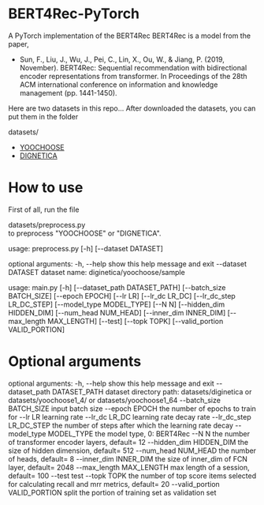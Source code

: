 # BERT4Rec-PyTorch
A PyTorch implementation of the BERT4Rec
BERT4Rec is a model from the paper, 
* Sun, F., Liu, J., Wu, J., Pei, C., Lin, X., Ou, W., & Jiang, P. (2019, November). BERT4Rec: Sequential recommendation with bidirectional encoder representations from transformer. In Proceedings of the 28th ACM international conference on information and knowledge management (pp. 1441-1450).

Here are two datasets in this repo... After downloaded the datasets, you can put them in the folder <div class="boxBorder">datasets/</div>

* [YOOCHOOSE](https://www.kaggle.com/chadgostopp/recsys-challenge-2015)
* [DIGNETICA](https://competitions.codalab.org/competitions/11161)

# How to use
First of all, run the file <div class="boxBorder">datasets/preprocess.py</div> to preprocess "YOOCHOOSE" or "DIGNETICA".

<div class="boxBorder">
usage: preprocess.py [-h] [--dataset DATASET]

optional arguments:
  -h, --help         show this help message and exit
  --dataset DATASET  dataset name: diginetica/yoochoose/sample
</div>

<div class="boxBorder">
usage: main.py [-h] [--dataset_path DATASET_PATH] [--batch_size BATCH_SIZE]
               [--epoch EPOCH] [--lr LR] [--lr_dc LR_DC]
               [--lr_dc_step LR_DC_STEP] [--model_type MODEL_TYPE] [--N N]
               [--hidden_dim HIDDEN_DIM] [--num_head NUM_HEAD]
               [--inner_dim INNER_DIM] [--max_length MAX_LENGTH] [--test]
               [--topk TOPK] [--valid_portion VALID_PORTION]
</div>

# Optional arguments
<div class="boxBorder">
optional arguments:
  -h, --help            show this help message and exit
  --dataset_path DATASET_PATH
                        dataset directory path: datasets/diginetica or
                        datasets/yoochoose1_4/ or datasets/yoochoose1_64
  --batch_size BATCH_SIZE
                        input batch size
  --epoch EPOCH         the number of epochs to train for
  --lr LR               learning rate
  --lr_dc LR_DC         learning rate decay rate
  --lr_dc_step LR_DC_STEP
                        the number of steps after which the learning rate
                        decay
  --model_type MODEL_TYPE
                        the model type, 0: BERT4Rec
  --N N                 the number of transformer encoder layers, default= 12
  --hidden_dim HIDDEN_DIM
                        the size of hidden dimension, default= 512
  --num_head NUM_HEAD   the number of heads, default= 8
  --inner_dim INNER_DIM
                        the size of inner_dim of FCN layer, default= 2048
  --max_length MAX_LENGTH
                        max length of a session, default= 100
  --test                test
  --topk TOPK           the number of top score items selected for calculating
                        recall and mrr metrics, default= 20
  --valid_portion VALID_PORTION
                        split the portion of training set as validation set
</div>